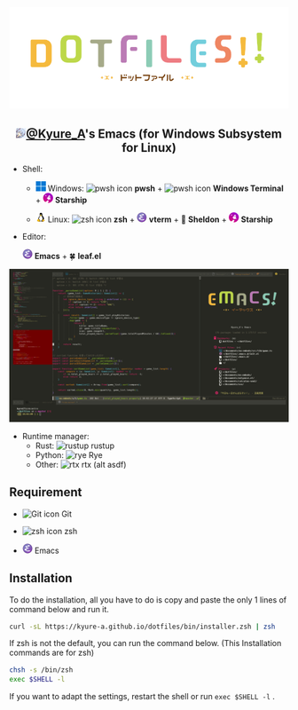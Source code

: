 ![banner](./assets/banner.png)

<div align="center">
	<h2>
		<img alt="Kyure_A icon" width="18px" src="https://github.com/Kyure-A/avatar/blob/master/kyure_a.jpg?raw=true"><a href="https://twitter.com/kyureq">@Kyure_A</a>'s Emacs (for Windows Subsystem for Linux)
	</h2>
</div>

- Shell:
	- <img alt="Windows Icon" width="18px" src="https://raw.githubusercontent.com/github/explore/379d49236d826364be968345e0a085d044108cff/topics/windows/windows.png" /> Windows: 
	<img alt="pwsh icon" width="18px" src="https://learn.microsoft.com/ja-jp/powershell/media/index/ps_black_128.svg"> **pwsh** + <img alt="pwsh icon" width="18px" src="https://upload.wikimedia.org/wikipedia/commons/5/51/Windows_Terminal_logo.svg"> **Windows Terminal** + <img alt="Starship icon" width="18px" src="https://raw.githubusercontent.com/starship/starship/master/media/icon.png"> **Starship**
	
	- <img alt="Linux Icon" width="18px" src="https://raw.githubusercontent.com/github/explore/80688e429a7d4ef2fca1e82350fe8e3517d3494d/topics/linux/linux.png" /> Linux: 
	<img alt="zsh icon" width="18px" src="https://www.zsh.org/favicon.ico"> **zsh** + <img alt="Emacs Icon" width="18px" src="https://raw.githubusercontent.com/github/explore/80688e429a7d4ef2fca1e82350fe8e3517d3494d/topics/emacs/emacs.png" /> **vterm** + 🐚 **Sheldon** + <img alt="Starship icon" width="18px" src="https://raw.githubusercontent.com/starship/starship/master/media/icon.png"> **Starship**

- Editor:

  <img alt="Emacs Icon" width="18px" src="https://raw.githubusercontent.com/github/explore/80688e429a7d4ef2fca1e82350fe8e3517d3494d/topics/emacs/emacs.png" /> **Emacs** + 🍀 **leaf.el**

![Emacs Screen Shot](./assets/emacs_screenshot.png)

- Runtime manager: 
  - Rust: 
  <img alt="rustup" width="18px" src="https://www.rust-lang.org/logos/rust-logo-64x64.png" /> rustup
  - Python: 
  <img alt="rye" width="18px" src="https://github.com/mitsuhiko/rye/raw/main/docs/static/favicon.svg" /> Rye
  - Other: 
  <img alt="rtx" width="18px" src="https://github.com/jdx/rtx/raw/main/docs/logo-dark@2x.png" /> rtx (alt asdf)

## Requirement
- <img alt="Git icon" width="18px" src="https://git-scm.com/favicon.ico"> Git
  
- <img alt="zsh icon" width="18px" src="https://www.zsh.org/favicon.ico"> zsh

- <img alt="Emacs Icon" width="18px" src="https://raw.githubusercontent.com/github/explore/80688e429a7d4ef2fca1e82350fe8e3517d3494d/topics/emacs/emacs.png" /> Emacs

## Installation

To do the installation, all you have to do is copy and paste the only 1 lines of command below and run it.

```zsh
curl -sL https://kyure-a.github.io/dotfiles/bin/installer.zsh | zsh
```

If zsh is not the default, you can run the command below. (This Installation commands are for zsh)

```zsh
chsh -s /bin/zsh
exec $SHELL -l
```

If you want to adapt the settings, restart the shell or run `exec $SHELL -l` .
